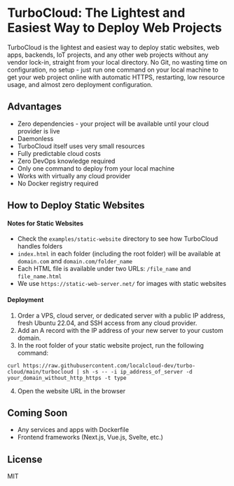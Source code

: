 # TurboCloud: The Lightest and Easiest Way to Deploy Web Projects

TurboCloud is the lightest and easiest way to deploy static websites, web apps, backends, IoT projects, and any other web projects without any vendor lock-in, straight from your local directory. No Git, no wasting time on configuration, no setup - just run one command on your local machine to get your web project online with automatic HTTPS, restarting, low resource usage, and almost zero deployment configuration.

## Advantages

- Zero dependencies - your project will be available until your cloud provider is live
- Daemonless
- TurboCloud itself uses very small resources
- Fully predictable cloud costs
- Zero DevOps knowledge required
- Only one command to deploy from your local machine
- Works with virtually any cloud provider
- No Docker registry required

## How to Deploy Static Websites

#### Notes for Static Websites

- Check the `examples/static-website` directory to see how TurboCloud handles folders
- `index.html` in each folder (including the root folder) will be available at `domain.com` and `domain.com/folder_name`
- Each HTML file is available under two URLs: `/file_name` and `file_name.html`
- We use `https://static-web-server.net/` for images with static websites

#### Deployment

1. Order a VPS, cloud server, or dedicated server with a public IP address, fresh Ubuntu 22.04, and SSH access from any cloud provider.
2. Add an A record with the IP address of your new server to your custom domain.
3. In the root folder of your static website project, run the following command:

```
curl https://raw.githubusercontent.com/localcloud-dev/turbo-cloud/main/turbocloud | sh -s -- -i ip_address_of_server -d your_domain_without_http_https -t type
```

4. Open the website URL in the browser

## Coming Soon

- Any services and apps with Dockerfile
- Frontend frameworks (Next.js, Vue.js, Svelte, etc.)

## License

MIT